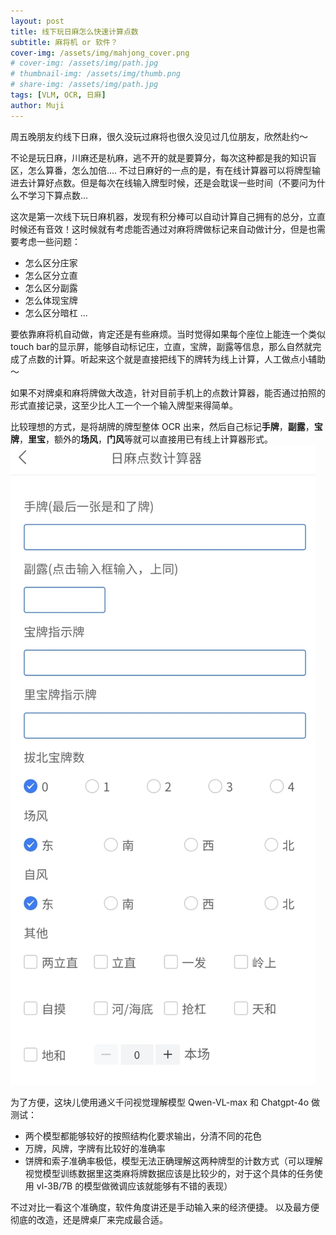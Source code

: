 ```yaml
---
layout: post
title: 线下玩日麻怎么快速计算点数
subtitle: 麻将机 or 软件？
cover-img: /assets/img/mahjong_cover.png
# cover-img: /assets/img/path.jpg
# thumbnail-img: /assets/img/thumb.png
# share-img: /assets/img/path.jpg
tags: [VLM, OCR, 日麻]
author: Muji
---
```


周五晚朋友约线下日麻，很久没玩过麻将也很久没见过几位朋友，欣然赴约～

不论是玩日麻，川麻还是杭麻，逃不开的就是要算分，每次这种都是我的知识盲区，怎么算番，怎么加倍....
不过日麻好的一点的是，有在线计算器可以将牌型输进去计算好点数。但是每次在线输入牌型时候，还是会耽误一些时间（不要问为什么不学习下算点数...

这次是第一次线下玩日麻机器，发现有积分棒可以自动计算自己拥有的总分，立直时候还有音效！这时候就有考虑能否通过对麻将牌做标记来自动做计分，但是也需要考虑一些问题：

- 怎么区分庄家
- 怎么区分立直
- 怎么区分副露
- 怎么体现宝牌
- 怎么区分暗杠
...

要依靠麻将机自动做，肯定还是有些麻烦。当时觉得如果每个座位上能连一个类似touch bar的显示屏，能够自动标记庄，立直，宝牌，副露等信息，那么自然就完成了点数的计算。听起来这个就是直接把线下的牌转为线上计算，人工做点小辅助～

如果不对牌桌和麻将牌做大改造，针对目前手机上的点数计算器，能否通过拍照的形式直接记录，这至少比人工一个一个输入牌型来得简单。

比较理想的方式，是将胡牌的牌型整体 OCR 出来，然后自己标记**手牌**，**副露**，**宝牌**，**里宝**，额外的**场风**，**门风**等就可以直接用已有线上计算器形式。
![点数计算器](/assets/img/mahjong.png)

为了方便，这块儿使用通义千问视觉理解模型 Qwen-VL-max 和 Chatgpt-4o 做测试：
- 两个模型都能够较好的按照结构化要求输出，分清不同的花色
- 万牌，风牌，字牌有比较好的准确率
- 饼牌和索子准确率极低，模型无法正确理解这两种牌型的计数方式（可以理解视觉模型训练数据里这类麻将牌数据应该是比较少的，对于这个具体的任务使用 vl-3B/7B 的模型做微调应该就能够有不错的表现）


不过对比一看这个准确度，软件角度讲还是手动输入来的经济便捷。
以及最方便彻底的改造，还是牌桌厂来完成最合适。





